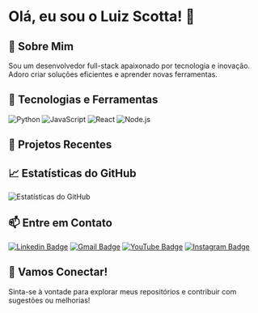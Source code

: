 # Olá, eu sou o Luiz Scotta! 👋

## 🚀 Sobre Mim

Sou um desenvolvedor full-stack apaixonado por tecnologia e inovação. Adoro criar soluções eficientes e aprender novas ferramentas.

## 🔧 Tecnologias e Ferramentas

![Python](https://img.shields.io/badge/-Python-333333?style=flat&logo=python)
![JavaScript](https://img.shields.io/badge/-JavaScript-333333?style=flat&logo=javascript)
![React](https://img.shields.io/badge/-React-333333?style=flat&logo=react)
![Node.js](https://img.shields.io/badge/-Node.js-333333?style=flat&logo=node.js)

## 💼 Projetos Recentes


## 📈 Estatísticas do GitHub

![Estatísticas do GitHub](https://github-readme-stats.vercel.app/api?username=seuusuario&show_icons=true&theme=dracula)

## 📫 Entre em Contato

[![Linkedin Badge](https://img.shields.io/badge/-Luiz%20Scotta-blue?style=flat&logo=Linkedin&logoColor=white)](https://www.linkedin.com/in/luiz-scotta-450572213/)
[![Gmail Badge](https://img.shields.io/badge/-luizhgscotta@gmail.com-c14438?style=flat&logo=Gmail&logoColor=white)](mailto:luizhgscotta@gmail.com)
[![YouTube Badge](https://img.shields.io/badge/-ScottaDev-FF0000?style=flat-square&logo=YouTube&logoColor=white)](https://www.youtube.com/@ScottaDev)
[![Instagram Badge](https://img.shields.io/badge/-@scotta.dev-E4405F?style=flat-square&logo=Instagram&logoColor=white)](https://www.instagram.com/scotta.dev/)


## 🌟 Vamos Conectar!

Sinta-se à vontade para explorar meus repositórios e contribuir com sugestões ou melhorias!

